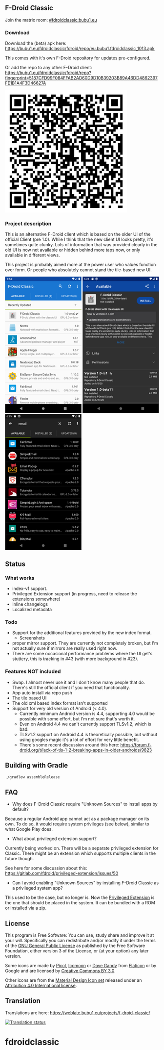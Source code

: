 ## F-Droid Classic

Join the matrix room: [#fdroidclassic:bubu1.eu](https://matrix.to/#/#fdroidclassic:bubu1.eu)

### Download

Download the (beta) apk here: https://bubu1.eu/fdroidclassic/fdroid/repo/eu.bubu1.fdroidclassic_1013.apk

This comes with it's own F-Droid repository for updates pre-configured.

Or add the repo to any other F-Droid client: https://bubu1.eu/fdroidclassic/fdroid/repo?fingerprint=5187CFD99F084FFAB2AD60D9D10B39203B89A46DD4862397FE1B1A4F3D46627A

<img src="screenshots/repo-qr.png" width="400">

### Project description

This is an alternative F-Droid client which is based on the older UI of the official Client (pre 1.0).
While I think that the new client UI looks pretty, it's sometimes quite clunky.
Lots of information that was provided clearly in the old UI is now not available or hidden behind more taps now, or only available in different views.

This project is probably aimed more at the power user who values function over form. Or people who absolutely cannot stand the tile-based new UI.

<img src="metadata/en-US/images/phoneScreenshots/1.png" width="250">
<img src="metadata/en-US/images/phoneScreenshots/2.png" width="250">
<img src="metadata/en-US/images/phoneScreenshots/3.png" width="250">

## Status

### What works

* index-v1 support.
* Privileged Extension support (in progress, need to release the extensions somewhere)
* Inline changelogs
* Localized metadata

### Todo

* Support for the additional features provided by the new index format.
  * Screenshots
* proper mirror support. They are currently not completely broken, but I'm not actually sure if mirrors are really used right now.
* There are some occasional performance problems where the UI get's stuttery, this is tracking in #43 (with more background in #23).


### Features NOT included

* Swap. I almost never use it and I don't know many people that do. There's still the official client if you need that functionality.
* App auto install via repo push
* The tile based UI
* The old xml based index format isn't supported
* Support for very old version of Android (< 4.0).
  * Currently minimum Android version is 4.4, supporting 4.0 would be possible with some effort, but I'm not sure that's worth it.
  * Even on Android 4.4 we can't currently support TLSv1.2, which is bad.
  * TLSv1.2 support on Android 4.4 is theoretically possible, but without using googles magic it's a lot of effort for very little benefit.
  * There's some recent discussion around this here: https://forum.f-droid.org/t/lack-of-tls-1-2-breaking-apps-in-older-androids/9823


## Building with Gradle

    ./gradlew assembleRelease

## FAQ

* Why does F-Droid Classic require "Unknown Sources" to install apps by default?

Because a regular Android app cannot act as a package manager on its
own. To do so, it would require system privileges (see below), similar
to what Google Play does.

* What about privileged extension support?

Currently being worked on. There will be a separate privileged extension for Classic. There might be an extension which supports multiple clients in the future though.

See here for some discussion about this: https://gitlab.com/fdroid/privileged-extension/issues/50

* Can I avoid enabling "Unknown Sources" by installing F-Droid Classic as a  privileged system app?

This used to be the case, but no longer is. Now the [Privileged
Extension](https://gitlab.com/fdroid/privileged-extension) is the one that should be placed in
the system. It can be bundled with a ROM or installed via a zip.

## License

This program is Free Software: You can use, study share and improve it at your
will. Specifically you can redistribute and/or modify it under the terms of the
[GNU General Public License](https://www.gnu.org/licenses/gpl.html) as
published by the Free Software Foundation, either version 3 of the License, or
(at your option) any later version.

Some icons are made by [Picol](http://www.flaticon.com/authors/picol),
[Icomoon](http://www.flaticon.com/authors/icomoon) or
[Dave Gandy](http://www.flaticon.com/authors/dave-gandy) from
[Flaticon](http://www.flaticon.com) or by Google and are licensed by
[Creative Commons BY 3.0](https://creativecommons.org/licenses/by/3.0/).

Other icons are from the
[Material Design Icon set](https://github.com/google/material-design-icons)
released under an
[Attribution 4.0 International license](https://creativecommons.org/licenses/by/4.0/).


## Translation

Translations are here: https://weblate.bubu1.eu/projects/f-droid-classic/

[![Translation status](https://weblate.bubu1.eu/widgets/f-droid-classic/-/svg-badge.svg)](https://weblate.bubu1.eu/engage/f-droid-classic/?utm_source=widget)
# fdroidclassic
